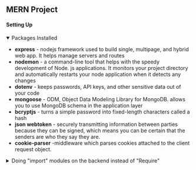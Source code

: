 ## MERN Project 

#### Setting Up

<details open>
<summary>Packages Installed</summary>
<ul>
    <li><strong>express</strong> - nodejs framework used to build single, multipage, and hybrid web app. It helps manage servers and routes</li>
    <li><strong>nodemon</strong> -  a command-line tool that helps with the speedy development of Node. js applications. It monitors your project directory and automatically restarts your node application when it detects any changes</li>
    <li><strong>dotenv</strong> - keeps passwords, API keys, and other sensitive data out of your code</li>
    <li><strong>mongoose</strong> - ODM, Object Data Modeling Library for MongoDB. allows you to use MongoDB schema in the application layer</li>
    <li><strong>bcryptjs</strong> - turns a simple password into fixed-length characters called a hash</li>
    <li><strong>json webtoken</strong> - securely transmitting information between parties because they can be signed, which means you can be certain that the senders are who they say they are.</li>
    <li><strong>cookie-parser</strong> -middleware which parses cookies attached to the client request object.</li>
</ul>
</details>

<details>
<summary>Doing "import" modules on the backend instead of "Require" </summary>
- Adding <code>  "type": "module",
</code> to the package.json file

</details>
